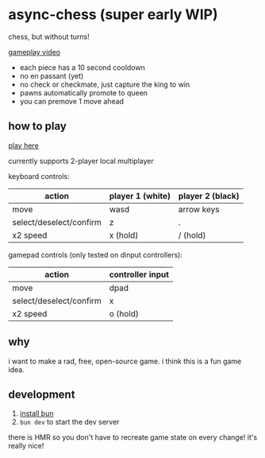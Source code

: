 # async-chess (super early WIP)

chess, but without turns!

[gameplay video](https://x.com/onsclom/status/1801763823915045197)

- each piece has a 10 second cooldown
- no en passant (yet)
- no check or checkmate, just capture the king to win
- pawns automatically promote to queen
- you can premove 1 move ahead

## how to play

[play here](https://async-chess.vercel.app/)

currently supports 2-player local multiplayer

keyboard controls:

| action                  | player 1 (white) | player 2 (black) |
| ----------------------- | ---------------- | ---------------- |
| move                    | wasd             | arrow keys       |
| select/deselect/confirm | z                | .                |
| x2 speed                | x (hold)         | / (hold)         |

gamepad controls (only tested on dinput controllers):

| action                  | controller input |
| ----------------------- | ---------------- |
| move                    | dpad             |
| select/deselect/confirm | x                |
| x2 speed                | o (hold)         |

## why

i want to make a rad, free, open-source game. i think this is a fun game idea.

## development

1. [install bun](https://bun.sh/docs/installation)
2. `bun dev` to start the dev server

there is HMR so you don't have to recreate game state on every change! it's really nice!
